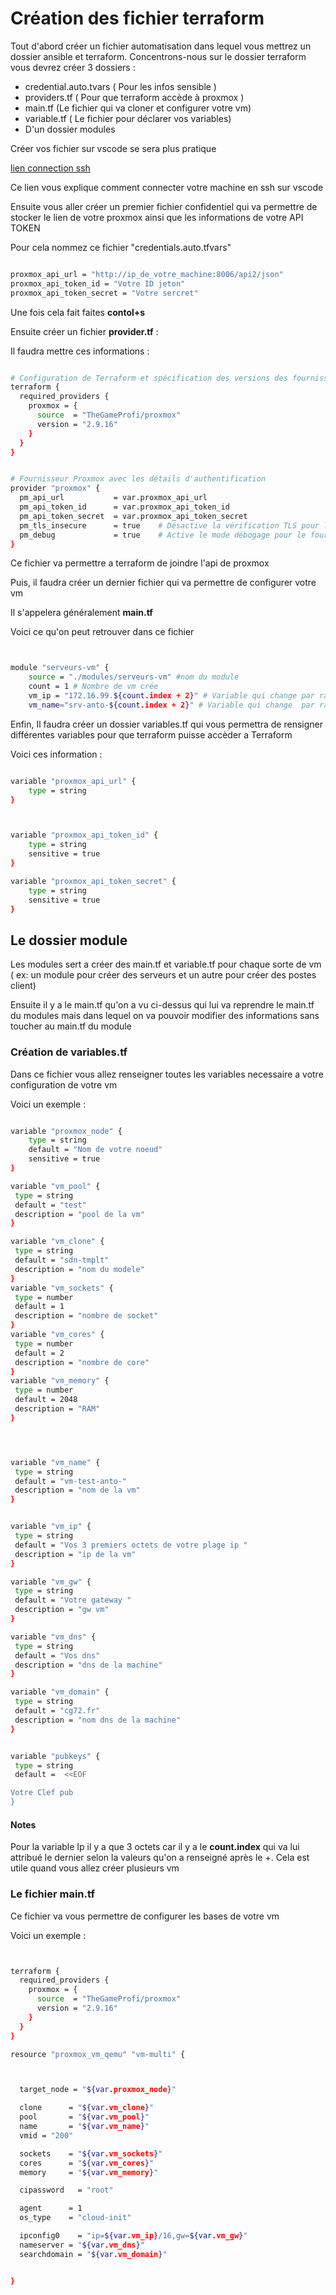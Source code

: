 # Création des fichier terraform 

Tout d'abord créer un fichier automatisation dans lequel vous mettrez un dossier ansible et terraform.
Concentrons-nous sur le dossier terraform vous devrez créer 3 dossiers :

- credential.auto.tvars ( Pour les infos sensible )
- providers.tf ( Pour que terraform accède à proxmox )
- main.tf (Le fichier qui va cloner et configurer votre vm)
- variable.tf ( Le fichier pour déclarer vos variables)
- D'un dossier modules

Créer vos fichier sur vscode se sera plus pratique

[lien connection ssh](http://srv-tst-dock.cg72.fr:8080/Doc_stage_2023/GITLAB/)

Ce lien vous explique comment connecter votre machine en ssh sur vscode

Ensuite vous aller créer un premier fichier confidentiel qui va permettre de stocker le lien de votre proxmox ainsi que les informations de votre API TOKEN

Pour cela nommez ce fichier "credentials.auto.tfvars"

~~~bash 

proxmox_api_url = "http://ip_de_votre_machine:8006/api2/json"
proxmox_api_token_id = "Votre ID jeton"
proxmox_api_token_secret = "Votre sercret"

~~~

Une fois cela fait faites **contol+s**

Ensuite créer un fichier **provider.tf** : 

Il faudra mettre ces informations : 

~~~bash 

# Configuration de Terraform et spécification des versions des fournisseurs requis
terraform { 
  required_providers {
    proxmox = {
      source  = "TheGameProfi/proxmox"
      version = "2.9.16"
    }
  }
}


# Fournisseur Proxmox avec les détails d'authentification
provider "proxmox" {
  pm_api_url           = var.proxmox_api_url
  pm_api_token_id      = var.proxmox_api_token_id
  pm_api_token_secret  = var.proxmox_api_token_secret
  pm_tls_insecure      = true    # Désactive la vérification TLS pour les connexions (utilisé dans les environnements de test)
  pm_debug             = true    # Active le mode débogage pour le fournisseur Proxmox
}
~~~

Ce fichier va permettre a terraform de joindre l'api de proxmox

Puis, il faudra créer un dernier fichier qui va permettre de configurer votre vm 

Il s'appelera généralement **main.tf**

Voici ce qu'on peut retrouver dans ce fichier 

~~~bash 


module "serveurs-vm" {
    source = "./modules/serveurs-vm" #nom du module 
    count = 1 # Nombre de vm crée 
    vm_ip = "172.16.99.${count.index + 2}" # Variable qui change par rapport au main du module 
    vm_name="srv-anto-${count.index + 2}" # Variable qui change  par rapport au main du module 

~~~

Enfin, Il faudra créer un dossier variables.tf qui vous permettra de rensigner différentes variables pour que terraform puisse accèder a Terraform 

Voici ces information : 

~~~bash 

variable "proxmox_api_url" {
    type = string 
}



variable "proxmox_api_token_id" {
    type = string
    sensitive = true 
}

variable "proxmox_api_token_secret" {
    type = string 
    sensitive = true   
}
~~~

## Le dossier module

Les modules sert a créer des main.tf et variable.tf pour chaque sorte de vm ( ex: un module pour créer des serveurs et un autre pour créer des postes client)

Ensuite il y a le main.tf qu'on a vu ci-dessus qui lui va reprendre le main.tf du modules mais dans lequel on va pouvoir modifier des informations sans toucher au main.tf du module


### Création de variables.tf 

Dans ce fichier vous allez renseigner toutes les variables necessaire a votre configuration de votre vm 

Voici un exemple : 

~~~bash 

variable "proxmox_node" {
    type = string
    default = "Nom de votre noeud"
    sensitive = true
}

variable "vm_pool" {
 type = string
 default = "test"
 description = "pool de la vm"
}

variable "vm_clone" {
 type = string
 default = "sdn-tmplt"
 description = "nom du modele"
}
variable "vm_sockets" {
 type = number
 default = 1
 description = "nombre de socket"
}
variable "vm_cores" {
 type = number
 default = 2
 description = "nombre de core"
}
variable "vm_memory" {
 type = number
 default = 2048
 description = "RAM"
}




variable "vm_name" {
 type = string
 default = "vm-test-anto-"
 description = "nom de la vm"
}


variable "vm_ip" {
 type = string
 default = "Vos 3 premiers octets de votre plage ip "
 description = "ip de la vm"
}

variable "vm_gw" {
 type = string
 default = "Votre gateway "
 description = "gw vm"
}

variable "vm_dns" {
 type = string
 default = "Vos dns"
 description = "dns de la machine"
}

variable "vm_domain" {
 type = string
 default = "cg72.fr"
 description = "nom dns de la machine"
}


variable "pubkeys" {
 type = string
 default =  <<EOF

Votre Clef pub 
}

~~~

#### Notes 

Pour la variable Ip il y a que 3 octets car il y a le **count.index** qui va lui attribué le dernier selon la valeurs qu'on a renseigné après le +. Cela est utile quand vous allez créer plusieurs vm 


### Le fichier main.tf 

Ce fichier va vous permettre de configurer les bases de votre vm 

Voici un exemple : 

~~~bash 


terraform {
  required_providers {
    proxmox = {
      source  = "TheGameProfi/proxmox"
      version = "2.9.16"
    }
  }
}

resource "proxmox_vm_qemu" "vm-multi" {



  target_node = "${var.proxmox_node}"

  clone      = "${var.vm_clone}"
  pool       = "${var.vm_pool}"
  name       = "${var.vm_name}"
  vmid = "200"

  sockets    = "${var.vm_sockets}"
  cores      = "${var.vm_cores}"
  memory     = "${var.vm_memory}"

  cipassword   = "root"

  agent      = 1
  os_type    = "cloud-init"

  ipconfig0    = "ip=${var.vm_ip}/16,gw=${var.vm_gw}"
  nameserver = "${var.vm_dns}"
  searchdomain = "${var.vm_domain}"


}

~~~
